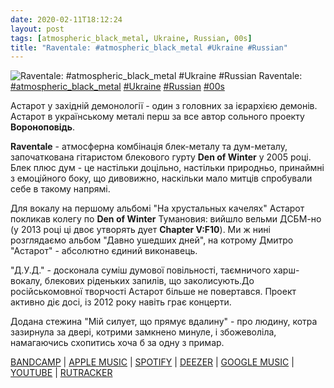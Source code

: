 ```yaml
---
date: 2020-02-11T18:12:24
layout: post
tags: [atmospheric_black_metal, Ukraine, Russian, 00s]
title: "Raventale: #atmospheric_black_metal #Ukraine #Russian"
---
```

![Raventale: #atmospheric_black_metal #Ukraine #Russian](https://res.cloudinary.com/vast-space-unexplored/image/upload/q_auto,dpr_auto,w_auto/photos/photo_883_11-02-2020_18-12-23.jpg)
Raventale: [#atmospheric_black_metal](/tags/#atmospheric_black_metal) [#Ukraine](/tags/#Ukraine) [#Russian](/tags/#Russian) [#00s](/tags/#00s)

Астарот у західній демонології - один з головних за ієрархією демонів. Астарот в українському металі перш за все автор сольного проекту **Вороноповідь**.

**Raventale** - атмосферна комбінація блек-металу та дум-металу, започаткована гітаристом блекового гурту **Den of Winter** у 2005 році. Блек плюс дум - це настільки доцільно, настільки природньо, принаймні з емоційного боку, що дивовижно, наскільки мало митців спробували себе в такому напрямі.

Для вокалу на першому альбомі &quot;На хрустальных качелях&quot; Астарот покликав колегу по **Den of Winter** Тумановия: вийшло вельми ДСБМ-но (у 2013 році ці двоє утворять дует **Chapter V:F10**). Ми ж нині розглядаємо альбом &quot;Давно ушедших дней&quot;, на котрому Дмитро &quot;Астарот&quot; - абсолютно єдиний виконавець.

&quot;Д.У.Д.&quot; - досконала суміш думової повільності, таємничого харш-вокалу, блекових ріденьких запилів, що заколисують.До російськомовної творчості Астарот більше не повертався. Проект активно діє досі, із 2012 року навіть грає концерти.

Додана стежина &quot;Мій силует, що прямує вдалину&quot; - про людину, котра зазирнула за двері, котрими замкнено минуле, і збожеволіла, намагаючись схопитись хоча б за одну з примар.

[BANDCAMP](https://raventale.bandcamp.com/album/--2) \| [APPLE MUSIC](https://music.apple.com/fr/album/%D0%B4%D0%B0%D0%B2%D0%BD%D0%BE-%D1%83%D1%88%D0%B5%D0%B4%D1%88%D0%B8%D1%85-%D0%B4%D0%BD%D0%B5%D0%B9-long-passed-days/1452289486) \| [SPOTIFY](https://open.spotify.com/album/4jWNUwJdHiHxE2OZ3x3dia) \| [DEEZER](https://www.deezer.com/album/86868872?utm_source=deezer&amp;utm_content=album-86868872&amp;utm_term=1601611822_1581437455&amp;utm_medium=web) \| [GOOGLE MUSIC](https://play.google.com/music/m/Befqtlxkhuwq5pn2tmq2i3ynoiy?t=___Long_Passed_Days_-_Raventale) \| [YOUTUBE](https://www.youtube.com/playlist?list=OLAK5uy_nF3lz9wzBFyF6tXrc37diHPF_tI8SGg5c) \| [RUTRACKER](https://rutracker.org/forum/viewtopic.php?t=1150862)